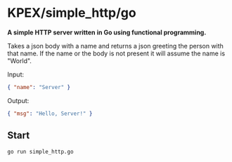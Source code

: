 # KPEX/simple_http/go

**A simple HTTP server written in Go using functional programming.**  

Takes a json body with a name and returns a json greeting the person with that name. If the name or the body is not present it will assume the name is "World".

Input:

```json
{ "name": "Server" }
```

Output:

```json
{ "msg": "Hello, Server!" }
```

## Start

```bash
go run simple_http.go
```
